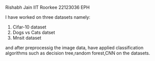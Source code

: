 Rishabh Jain
IIT Roorkee
22123036
EPH

I have worked on three datasets namely: 
1) Cifar-10 dataset
2) Dogs vs Cats datset
3) Mnsit dataset

and after preprocessig the image data, have applied classification algorithms such as decision tree,random forest,CNN on the datasets.
